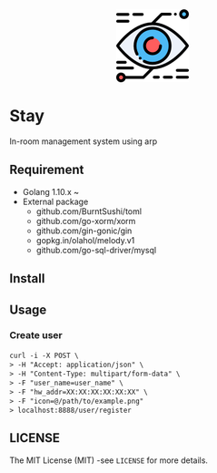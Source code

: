 <div align="center">
<img src="https://github.com/yudaishimanaka/Stay/blob/master/assets/images/analysis.png" alt="Stay" width="128" height="128">
</div>

# Stay
In-room management system using arp

## Requirement
- Golang 1.10.x ~
- External package
  - github.com/BurntSushi/toml
  - github.com/go-xorm/xorm
  - github.com/gin-gonic/gin
  - gopkg.in/olahol/melody.v1
  - github.com/go-sql-driver/mysql

## Install

## Usage

### Create user
```
curl -i -X POST \
> -H "Accept: application/json" \
> -H "Content-Type: multipart/form-data" \
> -F "user_name=user_name" \
> -F "hw_addr=XX:XX:XX:XX:XX:XX" \
> -F "icon=@/path/to/example.png"
> localhost:8888/user/register
```

## LICENSE
The MIT License (MIT) -see `LICENSE` for more details.

